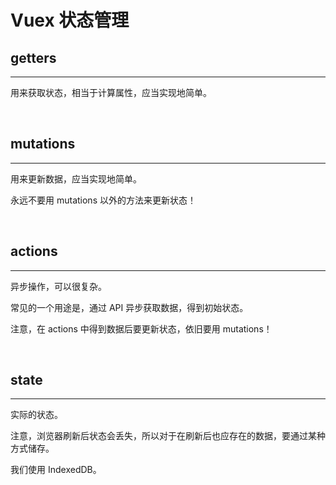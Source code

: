 # Vuex 状态管理

## getters

---

用来获取状态，相当于计算属性，应当实现地简单。

<br />

## mutations

---

用来更新数据，应当实现地简单。

永远不要用 mutations 以外的方法来更新状态！

<br />

## actions

---

异步操作，可以很复杂。

常见的一个用途是，通过 API 异步获取数据，得到初始状态。

注意，在 actions 中得到数据后要更新状态，依旧要用 mutations！

<br />

## state

---

实际的状态。

注意，浏览器刷新后状态会丢失，所以对于在刷新后也应存在的数据，要通过某种方式储存。

我们使用 IndexedDB。
